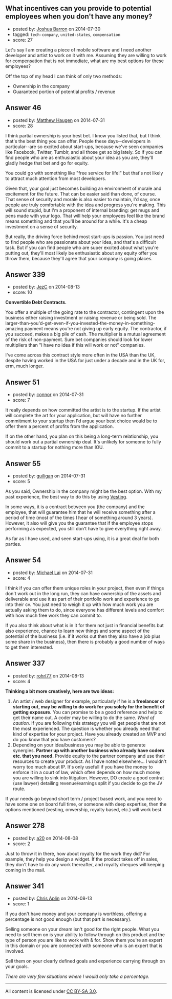 ## What incentives can you provide to potential employees when you don't have any money?

- posted by: [Joshua Barron](https://stackexchange.com/users/77815/joshua-barron) on 2014-07-30
- tagged: `tech-company`, `united-states`, `compensation`
- score: 27

Let's say I am creating a piece of mobile software and I need another developer and artist to work on it with me.  Assuming they are willing to work for compensation that is not immediate, what are my best options for these employees?  

Off the top of my head I can think of only two methods:

- Ownership in the company
- Guaranteed portion of potential profits / revenue


## Answer 46

- posted by: [Matthew Haugen](https://stackexchange.com/users/1325646/matthew-haugen) on 2014-07-31
- score: 28

I think partial ownership is your best bet. I know you listed that, but I think that's the best thing you can offer. People these days--developers in particular--are so excited about start-ups, because we've seen companies like Facebook, Twitter, Tumblr, and all those get so big lately. So if you can find people who are as enthusiastic about your idea as you are, they'll gladly hedge that bet and go for equity.

You could go with something like "free service for life!" but that's not likely to attract much attention from most developers.

Given that, your goal just becomes building an environment of morale and excitement for the future. That can be easier said than done, of course. That sense of security and morale is also easier to maintain, I'd say, once people are truly comfortable with the idea and progress you're making. This will sound stupid, but I'm a proponent of internal branding: get mugs and pens made with your logo. That will help your employees feel like the brand means something and that you'll be around for a while. It's a cheap investment on a sense of security.

But really, the driving force behind most start-ups is passion. You just need to find people who are passionate about your idea, and that's a difficult task. But if you can find people who are super excited about what you're putting out, they'll most likely be enthusiastic about any equity offer you throw them, because they'll agree that your company is going places.


## Answer 339

- posted by: [JezC](https://stackexchange.com/users/87431/jezc) on 2014-08-13
- score: 10

**Convertible Debt Contracts.**

You offer a multiple of the going rate to the contractor, contingent upon the business either raising investment or raising revenue or being sold. The larger-than-you'd-get-even-if-you-invested-the-money-in-something-amazing payment means you're not giving up early equity. The contractor, if you succeed, makes a big pile of cash. The multiplier is a mutual agreement of the risk of non-payment. Sure bet companies should look for lower multipliers than "I have no idea if this will work or not" companies.

I've come across this contract style more often in the USA than the UK, despite having worked in the USA for just under a decade and in the UK for, erm, much longer.


## Answer 51

- posted by: [connor](https://stackexchange.com/users/392995/connor) on 2014-07-31
- score: 7

It really depends on how committed the artist is to the startup. If the artist will complete the art for your application, but will have no further commitment to your startup then I'd argue your best choice would be to offer them a percent of profits from the application.

If on the other hand, you plan on this being a long-term relationship, you should work out a partial ownership deal. It's unlikely for someone to fully commit to a startup for nothing more than IOU.


## Answer 55

- posted by: [guiligan](https://stackexchange.com/users/436247/guiligan) on 2014-07-31
- score: 5

As you said, Ownership in the company might be the best option. With my past experience, the best way to do this by using [Vesting](http://en.wikipedia.org/wiki/Vesting).

In some ways, it is a contract between you (the company) and the employee, that will guarantee him that he will receive something after a period of time (most of the times I hear of something around 3 years). However, it also will give you the guarantee that if the employee stops performing as expected, you still don't have to give everything right away.

As far as I have used, and seen start-ups using, it is a great deal for both parties.


## Answer 54

- posted by: [Michael Lai](https://stackexchange.com/users/213864/michael-lai) on 2014-07-31
- score: 4

I think if you can offer them unique roles in your project, then even if things don't work out in the long run, they can have ownership of the assets and deliverable and use it as part of their portfolio work and experience to go into their cv. You just need to weigh it up with how much work you are actually asking them to do, since everyone has different levels and comfort with how much free work they can commit to.

If you also think about what is in it for them not just in financial benefits but also experience, chance to learn new things and some aspect of the potential of the business (i.e. if it works out then they also have a job plus some share in the business), then there is probably a good number of ways to get them interested.


## Answer 337

- posted by: [rohrl77](https://stackexchange.com/users/1674148/rohrl77) on 2014-08-13
- score: 4

**Thinking a bit more creatively, here are two ideas:**

 1. An artist / web designer for example, particularly if he is a **freelancer or starting out, may be willing to do work for you solely for the benefit of getting exposure.** You can promise to be a good reference and help to get their name out. A coder may be willing to do the same. *Word of caution.* If you are following this strategy you will get people that are not the most experienced. The question is whether you already need that kind of expertise for your project. Have you already created an MVP and do you know that you have customers?
 2. Depending on your idea/business you may be able to generate synergies. **Partner up with another business who already have coders etc. that you need.** Provide equity to the partner company and use their resources to create your product. As I have noted elsewhere... I wouldn't worry too much about IP. It's only usefull if you have the money to enforce it in a court of law, which often depends on how much money you are willing to sink into litigation. However, DO create a good contrat (use lawyer) detailing revenue/earnings split if you decide to go the JV route.

If your needs go beyond short term / project based work, and you need to have some one on board full time, or someone with deep expertise, then the options mentioned (vesting, onwership, royalty based, etc.) will work best.


## Answer 278

- posted by: [a20](https://stackexchange.com/users/54595/a20) on 2014-08-08
- score: 2

Just to throw it in there, how about royalty for the work they did? For example, they help you design a widget. If the product takes off in sales, they don't have to do any work thereafter, and royalty cheques will keeping coming in the mail. 


## Answer 341

- posted by: [Chris Aplin](https://stackexchange.com/users/4865423/chris-aplin) on 2014-08-13
- score: 1

If you don't have money and your company is worthless, offering a percentage is not good enough (but that part is necessary).

Selling someone on your dream isn't good for the right people.  What you need to sell them on is your ability to follow through on this product and the type of person you are like to work with & for.  Show them you're an expert in this domain or you are connected with someone who is an expert that is involved.

Sell them on your clearly defined goals and experience carrying through on your goals.

*There are very few situations where I would only take a percentage.*



---

All content is licensed under [CC BY-SA 3.0](https://creativecommons.org/licenses/by-sa/3.0/).
